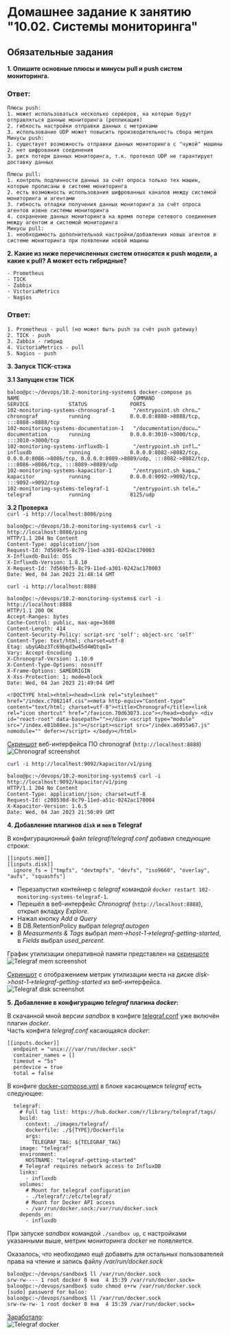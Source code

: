 # Домашнее задание к занятию "10.02. Системы мониторинга"

## Обязательные задания

**1. Опишите основные плюсы и минусы pull и push систем мониторинга.**

### Ответ:
```
Плюсы push:
1. может использоваться несколько серверов, на которые будут отправляться данные мониторинга (репликация)
2. гибкость настройки отправки данных с метриками
3. использование UDP может повысить производительность сбора метрик
Минусы push:
1. существует возможность отправки данных мониторинга с "чужой" машины
2. нет шифрования соединения
3. риск потери данных мониторинга, т.к. протокол UDP не гарантирует доставку данных

Плюсы pull:
1. контроль подлинности данных за счёт опроса только тех машин, которые прописаны в системе мониторинга
2. есть возможность использования шифрованных каналов между системой мониторинга и агентами
3. гибкость отладки получения данных мониторинга за счёт опроса агентов извне системы мониторинга
4. сохранение данных мониторинга на время потери сетевого соединения между агентом и системой мониторинга
Минусы pull:
1. необходимость дополнительной настройки/добавления новых агентов в системе мониторинга при появлении новой машины
```

**2. Какие из ниже перечисленных систем относятся к push модели, а какие к pull? А может есть гибридные?**

    - Prometheus 
    - TICK
    - Zabbix
    - VictoriaMetrics
    - Nagios

### Ответ:
```
1. Prometheus - pull (но может быть push за счёт push gateway)
2. TICK - push
3. Zabbix - гибрид
4. VictoriaMetrics - pull
5. Nagios - push
```

**3. Запуск TICK-стэка**

**3.1 Запущен стэк TICK**
```
baloo@pc:~/devops/10.2-monitoring-systems$ docker-compose ps
NAME                                     COMMAND                  SERVICE             STATUS              PORTS
102-monitoring-systems-chronograf-1      "/entrypoint.sh chro…"   chronograf          running             0.0.0.0:8888->8888/tcp, :::8888->8888/tcp
102-monitoring-systems-documentation-1   "/documentation/docu…"   documentation       running             0.0.0.0:3010->3000/tcp, :::3010->3000/tcp
102-monitoring-systems-influxdb-1        "/entrypoint.sh infl…"   influxdb            running             0.0.0.0:8082->8082/tcp, 0.0.0.0:8086->8086/tcp, 0.0.0.0:8089->8089/udp, :::8082->8082/tcp, :::8086->8086/tcp, :::8089->8089/udp
102-monitoring-systems-kapacitor-1       "/entrypoint.sh kapa…"   kapacitor           running             0.0.0.0:9092->9092/tcp, :::9092->9092/tcp
102-monitoring-systems-telegraf-1        "/entrypoint.sh tele…"   telegraf            running             8125/udp
```

**3.2 Проверка**  
`curl -i http://localhost:8086/ping`
```
baloo@pc:~/devops/10.2-monitoring-systems$ curl -i http://localhost:8086/ping
HTTP/1.1 204 No Content
Content-Type: application/json
Request-Id: 7d569bf5-8c79-11ed-a301-0242ac170003
X-Influxdb-Build: OSS
X-Influxdb-Version: 1.8.10
X-Request-Id: 7d569bf5-8c79-11ed-a301-0242ac170003
Date: Wed, 04 Jan 2023 21:48:14 GMT
```


`curl -i http://localhost:8888` 
```
baloo@pc:~/devops/10.2-monitoring-systems$ curl -i http://localhost:8888
HTTP/1.1 200 OK
Accept-Ranges: bytes
Cache-Control: public, max-age=3600
Content-Length: 414
Content-Security-Policy: script-src 'self'; object-src 'self'
Content-Type: text/html; charset=utf-8
Etag: ubyGAbz3Tc69bqd3w45d4WQtqoI=
Vary: Accept-Encoding
X-Chronograf-Version: 1.10.0
X-Content-Type-Options: nosniff
X-Frame-Options: SAMEORIGIN
X-Xss-Protection: 1; mode=block
Date: Wed, 04 Jan 2023 21:49:04 GMT

<!DOCTYPE html><html><head><link rel="stylesheet" href="/index.c708214f.css"><meta http-equiv="Content-type" content="text/html; charset=utf-8"><title>Chronograf</title><link rel="icon shortcut" href="/favicon.70d63073.ico"></head><body> <div id="react-root" data-basepath=""></div> <script type="module" src="/index.e81b88ee.js"></script><script src="/index.a6955a67.js" nomodule="" defer></script> </body></html>
```
[Скриншот](./files/chronograf.png "chronograf.png") веб-интерфейса ПО chronograf (`http://localhost:8888`)
![Chronograf screenshot](./files/chronograf.png)  



`curl -i http://localhost:9092/kapacitor/v1/ping`
```
baloo@pc:~/devops/10.2-monitoring-systems$ curl -i http://localhost:9092/kapacitor/v1/ping
HTTP/1.1 204 No Content
Content-Type: application/json; charset=utf-8
Request-Id: c208530d-8c79-11ed-a51c-0242ac170004
X-Kapacitor-Version: 1.6.5
Date: Wed, 04 Jan 2023 21:50:09 GMT
```

**4. Добавление плагинов `disk` и `mem` в Telegraf**

В конфигурационный файл *telegraf/telegraf.conf* добавил следующие строки:
```
[[inputs.mem]]
[[inputs.disk]]
  ignore_fs = ["tmpfs", "devtmpfs", "devfs", "iso9660", "overlay", "aufs", "squashfs"]
```

- Перезапустил контейнер с *telegraf* командой `docker restart 102-monitoring-systems-telegraf-1`.
- Перешёл в веб-интерфейс *Chronograf* (`http://localhost:8888`), открыл вкладку *Explore*.
- Нажал кнопку *Add a Query*
- В DB.RetentionPolicy выбрал *telegraf.autogen*
- В *Measurments & Tags* выбрал *mem->host-1->telegraf-getting-started*, в *Fields* выбрал *used_percent*.   


График утилизации оперативной памяти представлен на [скриншоте](./files/telegraf_mem.png "mem.png")
![Telegraf mem screenshot](./files/telegraf_mem.png)

[Cкриншот](./files/telegraf_disk.png "disk.png") с отображением метрик утилизации места на диске *disk->host-1->telegraf-getting-started* из веб-интерфейса.  
![Telegraf disk screenshot](./files/telegraf_disk.png)


**5. Добавление в конфигурацию *telegraf* плагина *docker*:**

В скачанной мной версии *sandbox* в конфиге [telegraf.conf](./files/telegraf.conf "telegraf.conf") уже включён плагин *docker*.  
Часть конфига *telegraf.conf* касающаяся *docker*:
```
[[inputs.docker]]
  endpoint = "unix:///var/run/docker.sock"
  container_names = []
  timeout = "5s"
  perdevice = true
  total = false
```

В конфиге [docker-compose.yml](./files/docker-compose.yml "docker-compose.yml") в блоке касающемся *telegraf* есть следующее:
```
  telegraf:
    # Full tag list: https://hub.docker.com/r/library/telegraf/tags/
    build:
      context: ./images/telegraf/
      dockerfile: ./${TYPE}/Dockerfile
      args:
        TELEGRAF_TAG: ${TELEGRAF_TAG}
    image: "telegraf"
    environment:
      HOSTNAME: "telegraf-getting-started"
    # Telegraf requires network access to InfluxDB
    links:
      - influxdb
    volumes:
      # Mount for telegraf configuration
      - ./telegraf/:/etc/telegraf/
      # Mount for Docker API access
      - /var/run/docker.sock:/var/run/docker.sock
    depends_on:
      - influxdb
```
      
При запуске *sandbox* командой `./sandbox up`, с настройками указанными выше, метрик мониторинга *docker* не появляется.    
    
Оказалось, что необходимо ещё добавить для остальных пользователей права на чтение и запись файлу */var/run/docker.sock*   
   
```
baloo@pc:~/devops/sandbox$ ll /var/run/docker.sock 
srw-rw---- 1 root docker 0 янв  4 15:39 /var/run/docker.sock=
baloo@pc:~/devops/sandbox$ sudo chmod o+rw /var/run/docker.sock 
[sudo] password for baloo: 
baloo@pc:~/devops/sandbox$ ll /var/run/docker.sock 
srw-rw-rw- 1 root docker 0 янв  4 15:39 /var/run/docker.sock=
```
  
[Заработало](./files/docker-metrics.png):    
![Telegraf docker](./files/docker-metrics.png)

